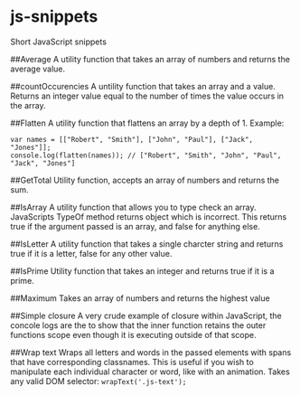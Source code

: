 # js-snippets
Short JavaScript snippets

##Average
A utility function that takes an array of numbers and returns the average value.

##countOccurencies
A untility function that takes an array and a value.  Returns an integer value equal to the number of times the value occurs in the array.

##Flatten
A utility function that flattens an array by a depth of 1.
Example:
```
var names = [["Robert", "Smith"], ["John", "Paul"], ["Jack", "Jones"]];
console.log(flatten(names)); // ["Robert", "Smith", "John", "Paul", "Jack", "Jones"]
```

##GetTotal
Utility function, accepts an array of numbers and returns the sum.

##IsArray
A utility function that allows you to type check an array.  JavaScripts TypeOf method returns object which is incorrect.
This returns true if the argument passed is an array, and false for anything else.

##IsLetter
A utility function that takes a single charcter string and returns true if it is a letter, false for any other value.

##IsPrime
Utility function that takes an integer and returns true if it is a prime.

##Maximum
Takes an array of numbers and returns the highest value

##Simple closure
A very crude example of closure within JavaScript, the concole logs are the to show that the inner function retains the outer functions scope even though it is executing outside of that scope.

##Wrap text
Wraps all letters and words in the passed elements with spans that have corresponding classnames.
This is useful if you wish to manipulate each individual character or word, like with an animation.
Takes any valid DOM selector:
`wrapText('.js-text');`
